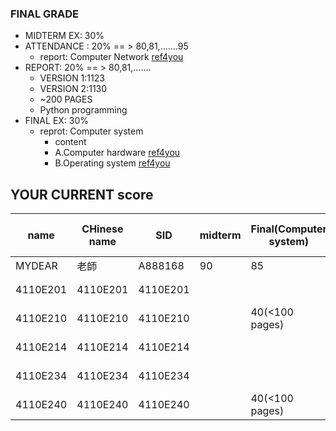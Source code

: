 ### FINAL GRADE
- MIDTERM EX: 30%
- ATTENDANCE : 20%  == > 80,81,.......95
  - report: Computer Network [ref4you](https://github.com/MyDearGreatTeacher/ComputerScience2022/tree/main/CourseMaterials/ComputerNetwork)
- REPORT:  20%  == > 80,81,.......
  - VERSION 1:1123
  - VERSION 2:1130
  - ~200 PAGES 
  - Python programming
- FINAL EX: 30% 
  - reprot: Computer system
    - content
    - A.Computer hardware [ref4you](https://github.com/MyDearGreatTeacher/ComputerScience2022/blob/main/CourseMaterials/ComputerHardware.md) 
    - B.Operating system  [ref4you](https://github.com/MyDearGreatTeacher/ComputerScience2022/blob/main/CourseMaterials/Operatingsystem.md)

## YOUR CURRENT score

| name |CHinese name| SID| midterm |Final(Computer system)| Python REPORT | Computer Network REPORT| PASS or not|
| -- | -- | -- | -- | -- | -- | -- | -- | 
| MYDEAR | 老師  | A888168 | 90 | 85 | 95 | 87 | PASS| 
| 4110E201| 4110E201 | 4110E201 |  |  | 80(200+ pages|2023) | | | 
| 4110E210| 4110E210 | 4110E210 |  | 40(<100 pages) | 90(200+ pages) |40(<100 pages) | | 
| 4110E214| 4110E214 | 4110E214 |  | | 90(200+ pages) | | | 
| 4110E234| 4110E234  | 4110E234 |  |  | 95(300- pages) | | | 
| 4110E240| 4110E240  | 4110E240 |  | 40(<100 pages) | 90(200pages) | 40(<100 pages) | | 

